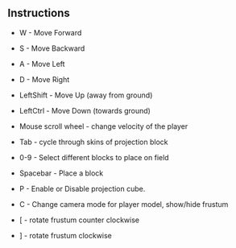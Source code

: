 ## Instructions

- W - Move Forward
- S - Move Backward
- A - Move Left
- D - Move Right
- LeftShift - Move Up (away from ground)
- LeftCtrl - Move Down (towards ground)

- Mouse scroll wheel - change velocity of the player
- Tab - cycle through skins of projection block
- 0-9 - Select different blocks to place on field
- Spacebar - Place a block

- P - Enable or Disable projection cube.
- C - Change camera mode for player model, show/hide frustum
- [ - rotate frustum counter clockwise
- ] - rotate frustum clockwise
